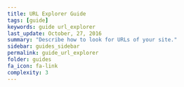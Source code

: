 ```yaml
---
title: URL Explorer Guide
tags: [guide]
keywords: guide url_explorer
last_update: October, 27, 2016
summary: "Describe how to look for URLs of your site."
sidebar: guides_sidebar
permalink: guide_url_explorer
folder: guides
fa_icon: fa-link
complexity: 3
---
```

